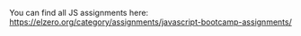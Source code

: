 You can find all JS assignments here:
https://elzero.org/category/assignments/javascript-bootcamp-assignments/
